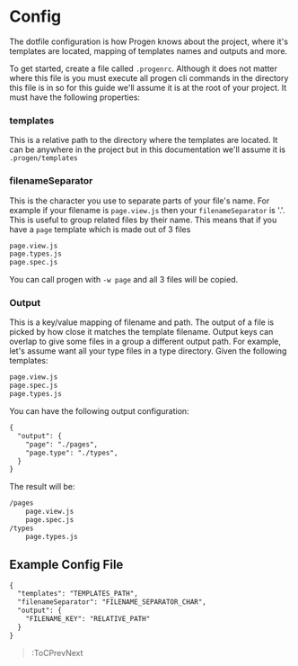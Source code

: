 # Config

The dotfile configuration is how Progen knows about the project, where it's templates 
are located, mapping of templates names and outputs and more.

To get started, create a file called `.progenrc`. Although it does not matter where 
this file is you must execute all progen cli commands in the directory this file is in 
so for this guide we'll assume it is at the root of your project. It must have the following 
properties:

### templates
This is a relative path to the directory where the templates are located. It can 
be anywhere in the project but in this documentation we'll assume it 
is `.progen/templates`

### filenameSeparator
This is the character you use to separate parts of your file's name. For example if 
your filename is `page.view.js` then your `filenameSeparator` is '.'. This is useful 
to group related files by their name. This means that if you have a `page` template
which is made out of 3 files

```md | Page
page.view.js
page.types.js
page.spec.js
```

You can call progen with `-w page` and all 3 files will be copied. 

### Output
This is a key/value mapping of filename and path. The output of a file is picked by how 
close it matches the template filename. Output keys can overlap to give some files in a 
group a different output path. For example, let's assume want all your type files in a type 
directory. Given the following templates:

```md | Page
page.view.js
page.spec.js
page.types.js
```

You can have the following output configuration:

```md | .progenrc
{
  "output": {
    "page": "./pages",
    "page.type": "./types",
  }
}
```

The result will be:

```md | Result
/pages
    page.view.js
    page.spec.js
/types
    page.types.js
```

## Example Config File

```md | .progenrc
{
  "templates": "TEMPLATES_PATH",
  "filenameSeparator": "FILENAME_SEPARATOR_CHAR",
  "output": {
    "FILENAME_KEY": "RELATIVE_PATH"
  }
}
``` 

> :ToCPrevNext